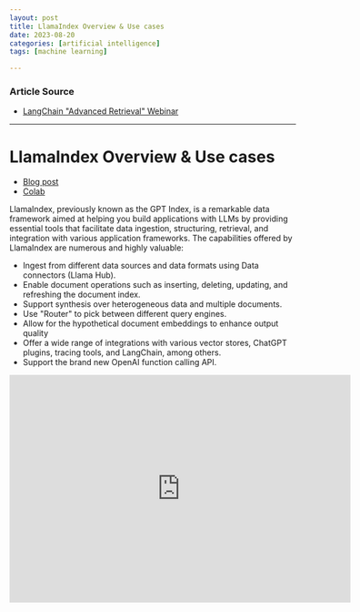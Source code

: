 ```yaml
---
layout: post
title: LlamaIndex Overview & Use cases
date: 2023-08-20
categories: [artificial intelligence]
tags: [machine learning]

---
```


### Article Source

* [LangChain "Advanced Retrieval" Webinar](https://www.youtube.com/watch?v=cNMYeW2mpBs)

---

# LlamaIndex Overview & Use cases

* [Blog post](https://towardsdatascience.com/llamaindex-the-ultimate-llm-framework-for-indexing-and-retrieval-fa588d8ca03e)
* [Colab](https://colab.research.google.com/drive/19xBNmejiJUhWIy71bWFnlL1H-O-hjTbW?usp=sharing)


LlamaIndex, previously known as the GPT Index, is a remarkable data framework aimed at helping you build applications with LLMs by providing essential tools that facilitate data ingestion, structuring, retrieval, and integration with various application frameworks. The capabilities offered by LlamaIndex are numerous and highly valuable:

* Ingest from different data sources and data formats using Data connectors (Llama Hub).
* Enable document operations such as inserting, deleting, updating, and refreshing the document index.
* Support synthesis over heterogeneous data and multiple documents.
* Use "Router" to pick between different query engines.
* Allow for the hypothetical document embeddings to enhance output quality
* Offer a wide range of integrations with various vector stores, ChatGPT plugins, tracing tools, and LangChain, among others.
* Support the brand new OpenAI function calling API.

<iframe width="600" height="400" src="https://www.youtube.com/embed/cNMYeW2mpBs" title="YouTube video player" frameborder="0" allow="accelerometer; autoplay; clipboard-write; encrypted-media; gyroscope; picture-in-picture; web-share" allowfullscreen></iframe>
